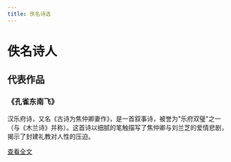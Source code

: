 ```yaml
---
title: 佚名诗选
---
```


# 佚名诗人

## 代表作品

### 《孔雀东南飞》

汉乐府诗，又名《古诗为焦仲卿妻作》，是一首叙事诗，被誉为"乐府双璧"之一（与《木兰诗》并称）。这首诗以细腻的笔触描写了焦仲卿与刘兰芝的爱情悲剧，揭示了封建礼教对人性的压迫。

[查看全文](../kongque) 